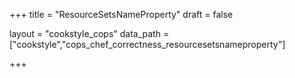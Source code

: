 +++
title = "ResourceSetsNameProperty"
draft = false

layout = "cookstyle_cops"
data_path = ["cookstyle","cops_chef_correctness_resourcesetsnameproperty"]

+++

<!-- The content of this page is automatically generated from the
cops_chef_correctness_resourcesetsnameproperty.yml file in github.com/chef/cookstyle/blob/main/docs-chef-io/data/cookstyle/. -->
